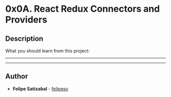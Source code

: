 # 0x0A. React Redux Connectors and Providers

## Description
What you should learn from this project:

---
---

## Author
* **Felipe Satizabal** - [felipesv](https://github.com/felipesv)